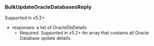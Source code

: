 ### BulkUpdateOracleDatabasesReply
Supported in v5.2+

- responses: a list of OracleDbDetails
  - Required. Supported in v5.2+
  An array that contains all Oracle Database update details.
